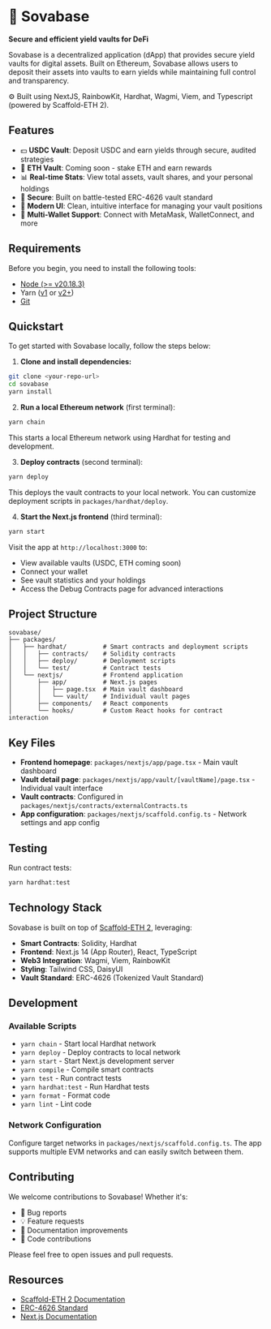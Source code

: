 # 🦉 Sovabase

**Secure and efficient yield vaults for DeFi**

Sovabase is a decentralized application (dApp) that provides secure yield vaults for digital assets. Built on Ethereum, Sovabase allows users to deposit their assets into vaults to earn yields while maintaining full control and transparency.

⚙️ Built using NextJS, RainbowKit, Hardhat, Wagmi, Viem, and Typescript (powered by Scaffold-ETH 2).

## Features

- 💵 **USDC Vault**: Deposit USDC and earn yields through secure, audited strategies
- 💎 **ETH Vault**: Coming soon - stake ETH and earn rewards
- 📊 **Real-time Stats**: View total assets, vault shares, and your personal holdings
- 🔐 **Secure**: Built on battle-tested ERC-4626 vault standard
- 🎨 **Modern UI**: Clean, intuitive interface for managing your vault positions
- 🔗 **Multi-Wallet Support**: Connect with MetaMask, WalletConnect, and more

## Requirements

Before you begin, you need to install the following tools:

- [Node (>= v20.18.3)](https://nodejs.org/en/download/)
- Yarn ([v1](https://classic.yarnpkg.com/en/docs/install/) or [v2+](https://yarnpkg.com/getting-started/install))
- [Git](https://git-scm.com/downloads)

## Quickstart

To get started with Sovabase locally, follow the steps below:

1. **Clone and install dependencies:**

```bash
git clone <your-repo-url>
cd sovabase
yarn install
```

2. **Run a local Ethereum network** (first terminal):

```bash
yarn chain
```

This starts a local Ethereum network using Hardhat for testing and development.

3. **Deploy contracts** (second terminal):

```bash
yarn deploy
```

This deploys the vault contracts to your local network. You can customize deployment scripts in `packages/hardhat/deploy`.

4. **Start the Next.js frontend** (third terminal):

```bash
yarn start
```

Visit the app at `http://localhost:3000` to:
- View available vaults (USDC, ETH coming soon)
- Connect your wallet
- See vault statistics and your holdings
- Access the Debug Contracts page for advanced interactions

## Project Structure

```
sovabase/
├── packages/
│   ├── hardhat/          # Smart contracts and deployment scripts
│   │   ├── contracts/    # Solidity contracts
│   │   ├── deploy/       # Deployment scripts
│   │   └── test/         # Contract tests
│   └── nextjs/           # Frontend application
│       ├── app/          # Next.js pages
│       │   ├── page.tsx  # Main vault dashboard
│       │   └── vault/    # Individual vault pages
│       ├── components/   # React components
│       └── hooks/        # Custom React hooks for contract interaction
```

## Key Files

- **Frontend homepage**: `packages/nextjs/app/page.tsx` - Main vault dashboard
- **Vault detail page**: `packages/nextjs/app/vault/[vaultName]/page.tsx` - Individual vault interface
- **Vault contracts**: Configured in `packages/nextjs/contracts/externalContracts.ts`
- **App configuration**: `packages/nextjs/scaffold.config.ts` - Network settings and app config

## Testing

Run contract tests:
```bash
yarn hardhat:test
```


## Technology Stack

Sovabase is built on top of [Scaffold-ETH 2](https://scaffoldeth.io), leveraging:

- **Smart Contracts**: Solidity, Hardhat
- **Frontend**: Next.js 14 (App Router), React, TypeScript
- **Web3 Integration**: Wagmi, Viem, RainbowKit
- **Styling**: Tailwind CSS, DaisyUI
- **Vault Standard**: ERC-4626 (Tokenized Vault Standard)

## Development

### Available Scripts

- `yarn chain` - Start local Hardhat network
- `yarn deploy` - Deploy contracts to local network
- `yarn start` - Start Next.js development server
- `yarn compile` - Compile smart contracts
- `yarn test` - Run contract tests
- `yarn hardhat:test` - Run Hardhat tests
- `yarn format` - Format code
- `yarn lint` - Lint code

### Network Configuration

Configure target networks in `packages/nextjs/scaffold.config.ts`. The app supports multiple EVM networks and can easily switch between them.

## Contributing

We welcome contributions to Sovabase! Whether it's:

- 🐛 Bug reports
- 💡 Feature requests
- 📝 Documentation improvements
- 🔧 Code contributions

Please feel free to open issues and pull requests.

## Resources

- [Scaffold-ETH 2 Documentation](https://docs.scaffoldeth.io)
- [ERC-4626 Standard](https://eips.ethereum.org/EIPS/eip-4626)
- [Next.js Documentation](https://nextjs.org/docs)

